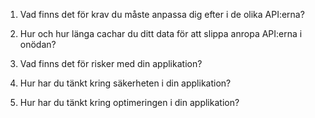 1. Vad finns det för krav du måste anpassa dig efter i de olika API:erna?

2. Hur och hur länga cachar du ditt data för att slippa anropa API:erna i onödan?

3. Vad finns det för risker med din applikation?

4. Hur har du tänkt kring säkerheten i din applikation?

5. Hur har du tänkt kring optimeringen i din applikation?
